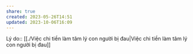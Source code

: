 ```yaml
---
share: true
created: 2023-05-26T14:51
updated: 2023-10-06T16:09
---
```

Lý do:: [[./Việc chi tiền làm tâm lý con người bị đau|Việc chi tiền làm tâm lý con người bị đau]]
